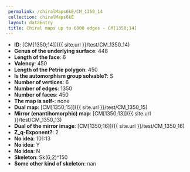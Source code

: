 ```yaml
--- 
 permalink: /chiralMaps6kE/CM_1350_14 
 collection: chiralMaps6kE
 layout: dataEntry
 title: Chiral maps up to 6000 edges - CM[1350;14]
---
```


- **ID**: [CM[1350;14]]({{ site.url }}/test/CM_1350_14)
- **Genus of the underlying surface**: 448
- **Length of the face**: 6
- **Valency**: 450
- **Length of the Petrie polygon**: 450
- **Is the automorphism group solvable?**: S
- **Number of vertices**: 6
- **Number of edges**: 1350
- **Number of faces**: 450
- **The map is self-**: none
- **Dual map**: [CM[1350;15]]({{ site.url }}/test/CM_1350_15)
- **Mirror (enantihomorphic) map**: [CM[1350;13]]({{ site.url }}/test/CM_1350_13)
- **Dual of the mirror image**: [CM[1350;16]]({{ site.url }}/test/CM_1350_16)
- **Z_q-Exponent?**: 2
- **No idea**:  101:13
- **No idea**: Y
- **No idea**: N
- **Skeleton**: Sk(6;2)^150
- **Some other kind of skeleton**: nan
